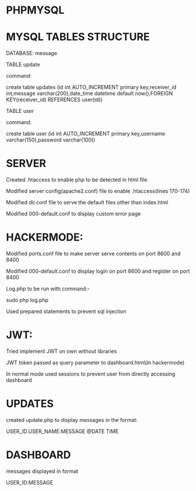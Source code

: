 # PHPMYSQL

# MYSQL TABLES STRUCTURE


DATABASE: message


TABLE update

command:

create table updates (id int AUTO_INCREMENT primary key,receiver_id int,message varchar(200),date_time datetime default now(),FOREIGN KEY(receiver_id) REFERENCES user(id))

TABLE user

command:

create table user (id int AUTO_INCREMENT primary key,username varchar(150),password varchar(100))


# SERVER

Created .htaccess to enable php to be detected in html file

Modified server config(apache2.conf) file to enable .htaccess(lines 170-174)

Modified dir.conf file to serve the default files other than index.html

Modified 000-default.conf to display custom error page

# HACKERMODE:

Modified ports.conf file to make server serve contents on port 8600 and 8400

Modified 000-default.conf to display login on port 8600 and register on port 8400

Log.php to be run with command:-

sudo php log.php

Used prepared statements to prevent sql injection

# JWT:

Tried implement JWT on own without libraries

JWT token passed as query parameter to dashboard.html(in hackermode)

In normal mode used sessions to prevent user from directly accessing dashboard

# UPDATES

created update.php to display messages in the format:

USER_ID.USER_NAME:MESSAGE @DATE TIME 

# DASHBOARD

messages displayed in format

USER_ID:MESSAGE
